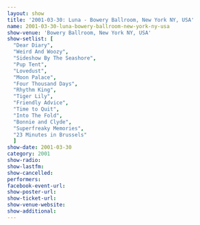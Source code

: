 ```yaml
---
layout: show
title: '2001-03-30: Luna - Bowery Ballroom, New York NY, USA'
name: 2001-03-30-luna-bowery-ballroom-new-york-ny-usa
show-venue: 'Bowery Ballroom, New York NY, USA'
show-setlist: [
  "Dear Diary",
  "Weird And Woozy",
  "Sideshow By The Seashore",
  "Pup Tent",
  "Lovedust",
  "Moon Palace",
  "Four Thousand Days",
  "Rhythm King",
  "Tiger Lily",
  "Friendly Advice",
  "Time to Quit",
  "Into The Fold",
  "Bonnie and Clyde",
  "Superfreaky Memories",
  "23 Minutes in Brussels"
  ]
show-date: 2001-03-30
category: 2001
show-radio: 
show-lastfm: 
show-cancelled: 
performers: 
facebook-event-url: 
show-poster-url: 
show-ticket-url: 
show-venue-website: 
show-additional: 
---
```


